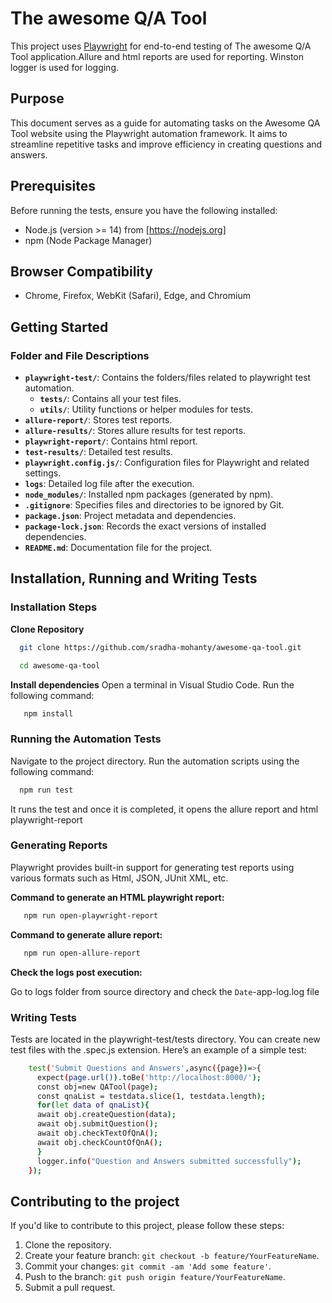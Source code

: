 # The awesome Q/A Tool 

This project uses [Playwright](https://playwright.dev/) for end-to-end testing of The awesome Q/A Tool application.Allure and html reports are used for reporting. Winston logger is used for logging.

## Purpose 

This document serves as a guide for automating tasks on the Awesome QA Tool website using the Playwright automation framework. It aims to streamline repetitive tasks and improve efficiency in creating questions and answers. 

## Prerequisites

Before running the tests, ensure you have the following installed:

- Node.js (version >= 14) from [https://nodejs.org]
- npm (Node Package Manager)

## Browser Compatibility 

- Chrome, Firefox, WebKit (Safari), Edge, and Chromium 

## Getting Started

### Folder and File Descriptions

- **`playwright-test/`**: Contains the folders/files related to playwright test automation.
  - **`tests/`**: Contains all your test files.
  - **`utils/`**: Utility functions or helper modules for tests.
- **`allure-report/`**: Stores test reports.
- **`allure-results/`**: Stores allure  results for test reports.
- **`playwright-report/`**: Contains html report.
- **`test-results/`**: Detailed test results.
- **`playwright.config.js/`**: Configuration files for Playwright and related settings.
- **`logs`**: Detailed log file after the execution.
- **`node_modules/`**: Installed npm packages (generated by npm).
- **`.gitignore`**: Specifies files and directories to be ignored by Git.
- **`package.json`**: Project metadata and dependencies.
- **`package-lock.json`**: Records the exact versions of installed dependencies.
- **`README.md`**: Documentation file for the project.

## Installation, Running and Writing Tests

### Installation Steps 

**Clone Repository**

 ```sh
   git clone https://github.com/sradha-mohanty/awesome-qa-tool.git

   cd awesome-qa-tool
 ```
**Install dependencies**
  Open a terminal in Visual Studio Code.
  Run the following command: 
 ```sh
    npm install 
 ```
### Running the Automation Tests

  Navigate to the project directory. 
  Run the automation scripts using the following command: 
 ```sh
   npm run test
 ```
 It runs the test and once it is completed, it opens the allure report and html playwright-report

### Generating Reports 

 Playwright provides built-in support for generating test reports using various formats such as Html, JSON, JUnit XML, etc. 

**Command to generate an HTML playwright report:**
 ```sh
    npm run open-playwright-report 
 ```
**Command to generate allure report:**
 ```sh
    npm run open-allure-report  
 ```
**Check the logs post execution:**

   Go to logs folder from source directory and check the `Date`-app-log.log file

### Writing Tests
  Tests are located in the playwright-test/tests directory. You can create new test files with the .spec.js  extension. Here’s an example of a simple test:

  ```sh
      test('Submit Questions and Answers',async({page})=>{
        expect(page.url()).toBe('http://localhost:8000/');
        const obj=new QATool(page);
        const qnaList = testdata.slice(1, testdata.length);
        for(let data of qnaList){
        await obj.createQuestion(data);
        await obj.submitQuestion();
        await obj.checkTextOfQnA();
        await obj.checkCountOfQnA();
        }  
        logger.info("Question and Answers submitted successfully");
      });
  ```

## Contributing to the project

If you'd like to contribute to this project, please follow these steps:

1. Clone the repository.
2. Create your feature branch: `git checkout -b feature/YourFeatureName`.
3. Commit your changes: `git commit -am 'Add some feature'`.
4. Push to the branch: `git push origin feature/YourFeatureName`.
5. Submit a pull request.
